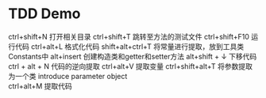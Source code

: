# TDD Demo
ctrl+shift+N  打开相关目录
ctrl+shift+T  跳转至方法的测试文件
ctrl+shift+F10  运行代码
ctrl+alt+L   格式化代码
shift+alt+ctrl+T 将常量进行提取，放到工具类Constants中
alt+insert 创建构造类和getter和setter方法
alt+shift + ↓ 下移代码
ctrl + alt + N 代码的逆向提取 
ctrl+alt+V 提取变量
ctrl+shift+alt+T 将参数提取为一个类  introduce parameter object  
ctrl+alt+M 提取代码